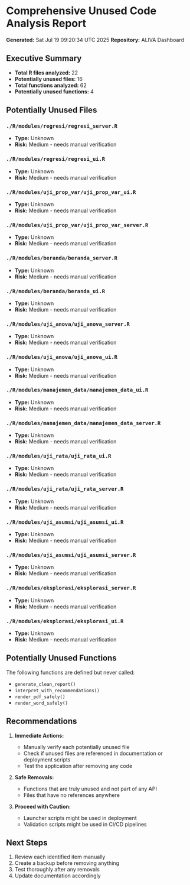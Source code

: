 # Comprehensive Unused Code Analysis Report

**Generated:** Sat Jul 19 09:20:34 UTC 2025
**Repository:** ALIVA Dashboard

## Executive Summary

- **Total R files analyzed:** 22
- **Potentially unused files:** 16
- **Total functions analyzed:** 62
- **Potentially unused functions:** 4

## Potentially Unused Files

### `./R/modules/regresi/regresi_server.R`

- **Type:** Unknown
- **Risk:** Medium - needs manual verification

### `./R/modules/regresi/regresi_ui.R`

- **Type:** Unknown
- **Risk:** Medium - needs manual verification

### `./R/modules/uji_prop_var/uji_prop_var_ui.R`

- **Type:** Unknown
- **Risk:** Medium - needs manual verification

### `./R/modules/uji_prop_var/uji_prop_var_server.R`

- **Type:** Unknown
- **Risk:** Medium - needs manual verification

### `./R/modules/beranda/beranda_server.R`

- **Type:** Unknown
- **Risk:** Medium - needs manual verification

### `./R/modules/beranda/beranda_ui.R`

- **Type:** Unknown
- **Risk:** Medium - needs manual verification

### `./R/modules/uji_anova/uji_anova_server.R`

- **Type:** Unknown
- **Risk:** Medium - needs manual verification

### `./R/modules/uji_anova/uji_anova_ui.R`

- **Type:** Unknown
- **Risk:** Medium - needs manual verification

### `./R/modules/manajemen_data/manajemen_data_ui.R`

- **Type:** Unknown
- **Risk:** Medium - needs manual verification

### `./R/modules/manajemen_data/manajemen_data_server.R`

- **Type:** Unknown
- **Risk:** Medium - needs manual verification

### `./R/modules/uji_rata/uji_rata_ui.R`

- **Type:** Unknown
- **Risk:** Medium - needs manual verification

### `./R/modules/uji_rata/uji_rata_server.R`

- **Type:** Unknown
- **Risk:** Medium - needs manual verification

### `./R/modules/uji_asumsi/uji_asumsi_ui.R`

- **Type:** Unknown
- **Risk:** Medium - needs manual verification

### `./R/modules/uji_asumsi/uji_asumsi_server.R`

- **Type:** Unknown
- **Risk:** Medium - needs manual verification

### `./R/modules/eksplorasi/eksplorasi_server.R`

- **Type:** Unknown
- **Risk:** Medium - needs manual verification

### `./R/modules/eksplorasi/eksplorasi_ui.R`

- **Type:** Unknown
- **Risk:** Medium - needs manual verification


## Potentially Unused Functions

The following functions are defined but never called:

- `generate_clean_report()`
- `interpret_with_recommendations()`
- `render_pdf_safely()`
- `render_word_safely()`

## Recommendations

1. **Immediate Actions:**
   - Manually verify each potentially unused file
   - Check if unused files are referenced in documentation or deployment scripts
   - Test the application after removing any code

2. **Safe Removals:**
   - Functions that are truly unused and not part of any API
   - Files that have no references anywhere

3. **Proceed with Caution:**
   - Launcher scripts might be used in deployment
   - Validation scripts might be used in CI/CD pipelines

## Next Steps

1. Review each identified item manually
2. Create a backup before removing anything
3. Test thoroughly after any removals
4. Update documentation accordingly

